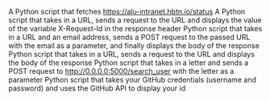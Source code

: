 A Python script that fetches https://alu-intranet.hbtn.io/status
A Python script that takes in a URL, sends a request to the URL and displays the value of the variable X-Request-Id in the response header
Python script that takes in a URL and an email address, sends a POST request to the passed URL with the email as a parameter, and finally displays the body of the response
Python script that takes in a URL, sends a request to the URL and displays the body of the response
Python script that takes in a letter and sends a POST request to http://0.0.0.0:5000/search_user with the letter as a parameter
Python script that takes your GitHub credentials (username and password) and uses the GitHub API to display your id